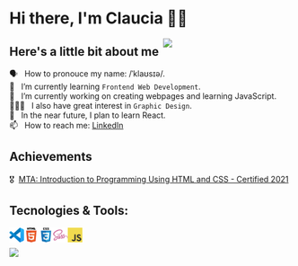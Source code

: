 # Hi there, I'm Claucia 👋🏼
<img align='right' src="https://media.giphy.com/media/paTz7UZbPfTZFRYnnB/giphy.gif" width="230">

<!-- <br/> -->

## Here's a little bit about me

🗣 &nbsp; How to pronouce my name: /ˈklaʊsɪə/.  
🌱 &nbsp; I’m currently learning `Frontend Web Development`.   
🔭 &nbsp; I’m currently working on creating webpages and learning JavaScript.  
👩🏼‍🎨 &nbsp; I also have great interest in `Graphic Design`.  
🎯 &nbsp; In the near future, I plan to learn React.  
📫 &nbsp; How to reach me: [LinkedIn][linkedin] 
 <br />

##  Achievements

 🎖 &nbsp;[MTA: Introduction to Programming Using HTML and CSS - Certified 2021](https://www.credly.com/badges/aca3416b-accf-4027-b79c-c63214241744/)



 ##  Tecnologies & Tools:

 <img align="left" alt="Visual Studio Code" width="26px" src="https://raw.githubusercontent.com/github/explore/80688e429a7d4ef2fca1e82350fe8e3517d3494d/topics/visual-studio-code/visual-studio-code.png" />
 <img align="left" alt="HTML5" width="26px" src="https://raw.githubusercontent.com/github/explore/80688e429a7d4ef2fca1e82350fe8e3517d3494d/topics/html/html.png" />
 <img align="left" alt="CSS3" width="26px" src="https://raw.githubusercontent.com/github/explore/80688e429a7d4ef2fca1e82350fe8e3517d3494d/topics/css/css.png" />
 <img align="left" alt="Sass" width="26px" src="https://raw.githubusercontent.com/github/explore/80688e429a7d4ef2fca1e82350fe8e3517d3494d/topics/sass/sass.png" />
 <img align="left" alt="JavaScript" width="26px" src="https://raw.githubusercontent.com/github/explore/80688e429a7d4ef2fca1e82350fe8e3517d3494d/topics/javascript/javascript.png" />
 <!-- <img align="left" alt="React" width="26px" src="https://raw.githubusercontent.com/github/explore/80688e429a7d4ef2fca1e82350fe8e3517d3494d/topics/react/react.png" />
 <img align="left" alt="Git" width="26px" src="https://raw.githubusercontent.com/github/explore/80688e429a7d4ef2fca1e82350fe8e3517d3494d/topics/git/git.png" /> -->
 
 <br />
 <br />

<a href="https://github.com/claucia">
  <img align="center" src="https://github-readme-stats.vercel.app/api?username=claucia&show_icons=true&theme=omni&count_private=true" />
</a>
 <br />
 <br />

<!-- links -->
 [linkedin]: https://www.linkedin.com/in/clauciacambruzzi/






